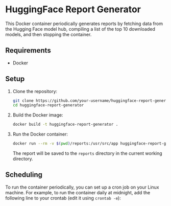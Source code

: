 # HuggingFace Report Generator

This Docker container periodically generates reports by fetching data from the Hugging Face model hub, compiling a list of the top 10 downloaded models, and then stopping the container.

## Requirements

- Docker

## Setup

1. Clone the repository:
    ```sh
    git clone https://github.com/your-username/huggingface-report-generator.git
    cd huggingface-report-generator
    ```

2. Build the Docker image:
    ```sh
    docker build -t huggingface-report-generator .
    ```

3. Run the Docker container:
    ```sh
    docker run --rm -v $(pwd)/reports:/usr/src/app huggingface-report-generator
    ```

   The report will be saved to the `reports` directory in the current working directory.

## Scheduling

To run the container periodically, you can set up a cron job on your Linux machine. For example, to run the container daily at midnight, add the following line to your crontab (edit it using `crontab -e`):

